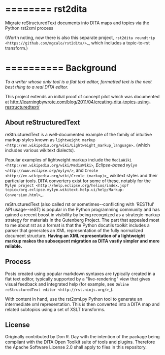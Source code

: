 ========
rst2dita
========

Migrate reStructuredText documents into DITA maps and topics via the Python rst2xml process

(Worth noting, now there is also this separate project, `rst2dita roundtrip <https://github.com/mgcalo/rst2dita/>`_, which includes a topic-to-rst transform.)

==========
Background
==========

*To a writer whose only tool is a flat text editor, formatted text is the next best thing to a real DITA editor.*

This project extends an initial proof of concept pilot which was documented at http://learningbywrote.com/blog/2011/04/creating-dita-topics-using-restructuredtext/


About reStructuredText
----------------------
reStructuredText is a well-documented example of the family of intuitive markup styles known as 
`lightweight markup <http://en.wikipedia.org/wiki/Lightweight_markup_language>`_ (which includes various wikitext dialects).

Popular examples of lightweight markup include the `MediaWiki <http://en.wikipedia.org/wiki/MediaWiki>`_, Eclipse-based `Mylyn <http://www.eclipse.org/mylyn/>`_, and `Creole <http://en.wikipedia.org/wiki/Creole_(markup)>`_ wikitext styles and their particular tools. DITA converters exist for some of these, notably for the `Mylyn project <http://help.eclipse.org/helios/index.jsp?topic=/org.eclipse.mylyn.wikitext.help.ui/help/Markup-Conversion.html>`_.

reStructuredText (also called rst or sometimes--conflicting with 'RESTful' API usage--reST) is popular in the Python programming community and has gained a recent boost in visibility by being recognized as a strategic markup strategy for materials in the Gutenberg Project. The part that appealed most to me about rst as a format is that the Python docutils toolkit includes a parser that generates an XML representation of the fully normalized document structure. **Having an XML representation of a lightweight markup makes the subsequent migration as DITA vastly simpler and more reliable.**

Process
-------

Posts created using popular markdown syntaxes are typically created in a flat text editor, typically supported by a "live-rendering" view that gives visual feedback and integrated help (for example, see `Online reStructuredText editor <http://rst.ninjs.org/>`_).

With content in hand, use the rst2xml.py Python tool to generate an intermediate xml representation. This is then converted into a DITA map and related subtopics using a set of XSLT transforms. 

License
-------
Originally contributed by Don R. Day with the intention of the package being compliant with the DITA Open Toolkit suite of tools and plugins. Therefore the Apache Software License 2.0 shall apply to files in this repository.
